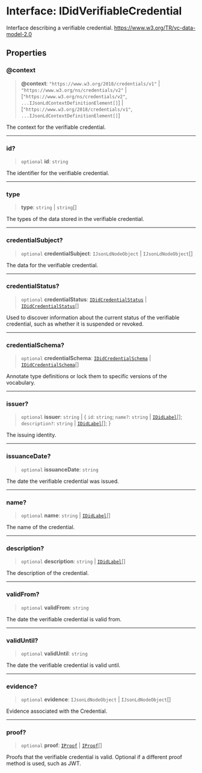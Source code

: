 # Interface: IDidVerifiableCredential

Interface describing a verifiable credential.
https://www.w3.org/TR/vc-data-model-2.0

## Properties

### @context

> **@context**: `"https://www.w3.org/2018/credentials/v1"` \| `"https://www.w3.org/ns/credentials/v2"` \| \[`"https://www.w3.org/ns/credentials/v2"`, `...IJsonLdContextDefinitionElement[]`\] \| \[`"https://www.w3.org/2018/credentials/v1"`, `...IJsonLdContextDefinitionElement[]`\]

The context for the verifiable credential.

***

### id?

> `optional` **id**: `string`

The identifier for the verifiable credential.

***

### type

> **type**: `string` \| `string`[]

The types of the data stored in the verifiable credential.

***

### credentialSubject?

> `optional` **credentialSubject**: `IJsonLdNodeObject` \| `IJsonLdNodeObject`[]

The data for the verifiable credential.

***

### credentialStatus?

> `optional` **credentialStatus**: [`IDidCredentialStatus`](IDidCredentialStatus.md) \| [`IDidCredentialStatus`](IDidCredentialStatus.md)[]

Used to discover information about the current status of the
verifiable credential, such as whether it is suspended or revoked.

***

### credentialSchema?

> `optional` **credentialSchema**: [`IDidCredentialSchema`](IDidCredentialSchema.md) \| [`IDidCredentialSchema`](IDidCredentialSchema.md)[]

Annotate type definitions or lock them to specific versions of the vocabulary.

***

### issuer?

> `optional` **issuer**: `string` \| \{ `id`: `string`; `name?`: `string` \| [`IDidLabel`](IDidLabel.md)[]; `description?`: `string` \| [`IDidLabel`](IDidLabel.md)[]; \}

The issuing identity.

***

### issuanceDate?

> `optional` **issuanceDate**: `string`

The date the verifiable credential was issued.

***

### name?

> `optional` **name**: `string` \| [`IDidLabel`](IDidLabel.md)[]

The name of the credential.

***

### description?

> `optional` **description**: `string` \| [`IDidLabel`](IDidLabel.md)[]

The description of the credential.

***

### validFrom?

> `optional` **validFrom**: `string`

The date the verifiable credential is valid from.

***

### validUntil?

> `optional` **validUntil**: `string`

The date the verifiable credential is valid until.

***

### evidence?

> `optional` **evidence**: `IJsonLdNodeObject` \| `IJsonLdNodeObject`[]

Evidence associated with the Credential.

***

### proof?

> `optional` **proof**: [`IProof`](../type-aliases/IProof.md) \| [`IProof`](../type-aliases/IProof.md)[]

Proofs that the verifiable credential is valid.
Optional if a different proof method is used, such as JWT.
